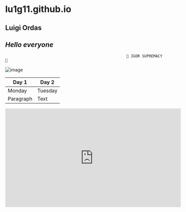 # lu1g11.github.io
## **Luigi Ordas**

## ***Hello everyone***

                                                          💪 IGOR SUPREMACY 💪

![image](https://user-images.githubusercontent.com/122423966/211950353-1616921f-527e-47d0-b0bb-d9d1ef04885e.png)

| Day 1 | Day 2 |
| ----------- | ----------- |
| Monday | Tuesday |
| Paragraph | Text |

<iframe width="560" height="315" src="https://www.youtube.com/embed/HmAsUQEFYGI?controls=0&amp;start=82" title="YouTube video player" frameborder="0" allow="accelerometer; autoplay; clipboard-write; encrypted-media; gyroscope; picture-in-picture; web-share" allowfullscreen></iframe>
